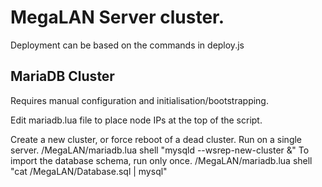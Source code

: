 # MegaLAN Server cluster.

Deployment can be based on the commands in deploy.js

## MariaDB Cluster
Requires manual configuration and initialisation/bootstrapping.

Edit mariadb.lua file to place node IPs at the top of the script.

Create a new cluster, or force reboot of a dead cluster. Run on a single server.
	/MegaLAN/mariadb.lua shell "mysqld --wsrep-new-cluster &"
To import the database schema, run only once.
	/MegaLAN/mariadb.lua shell "cat /MegaLAN/Database.sql | mysql"
